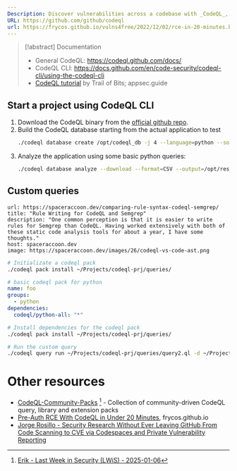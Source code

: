 ```yaml
---
Description: Discover vulnerabilities across a codebase with _CodeQL_, our industry-leading semantic code analysis engine. _CodeQL_ lets you query code as though it were data.
URL: https://github.com/github/codeql
url: https://frycos.github.io/vulns4free/2022/12/02/rce-in-20-minutes.html
---
```


>[!abstract] Documentation
>- General CodeQL: https://codeql.github.com/docs/
>- CodeQL CLI: https://docs.github.com/en/code-security/codeql-cli/using-the-codeql-cli
>- [CodeQL tutorial](https://appsec.guide/docs/static-analysis/codeql/) by Trail of Bits; appsec.guide

## Start a project using CodeQL CLI

1. Download the CodeQL binary from the [official github repo](https://github.com/github/codeql-cli-binaries/releases).
2. Build the CodeQL database starting from the actual application to test
   ```bash
   ./codeql database create /opt/codeql_db -j 4 --language=python --source-root=/opt/app --overwrite
   ```
3. Analyze the application using some basic python queries:
   ```bash
   ./codeql database analyze --download --format=CSV --output=/opt/results/codeql_results.csv /opt/codeql_db codeql/python-queries
   ```


## Custom queries

```cardlink
url: https://spaceraccoon.dev/comparing-rule-syntax-codeql-semgrep/
title: "Rule Writing for CodeQL and Semgrep"
description: "One common perception is that it is easier to write rules for Semgrep than CodeQL. Having worked extensively with both of these static code analysis tools for about a year, I have some thoughts."
host: spaceraccoon.dev
image: https://spaceraccoon.dev/images/26/codeql-vs-code-ast.png
```


```bash
# Initializate a codeql pack
./codeql pack install ~/Projects/codeql-prj/queries/
```

```yml
# basic codeql pack for python
name: foo
groups: 
  - python
dependencies:
  codeql/python-all: "*"
```

```bash
# Install dependencies for the codeql pack
./codeql pack install ~/Projects/codeql-prj/queries/

# Run the custom query
./codeql query run ~/Projects/codeql-prj/queries/query2.ql -d ~/Projects/codeql-prj/db
```

# Other resources
- [CodeQL-Community-Packs](https://github.com/GitHubSecurityLab/CodeQL-Community-Packs/) [^1] - Collection of community-driven CodeQL query, library and extension packs
- [Pre-Auth RCE With CodeQL in Under 20 Minutes](../../Readwise/Articles/Frycos%20Security%20Diary%20-%20Pre-Auth%20RCE%20With%20CodeQL%20in%20Under%2020%20Minutes.md), frycos.github.io
- [Jorge Rosillo - Security Research Without Ever Leaving GitHub From Code Scanning to CVE via Codespaces and Private Vulnerability Reporting](../../Readwise/Articles/Jorge%20Rosillo%20-%20Security%20Research%20Without%20Ever%20Leaving%20GitHub%20From%20Code%20Scanning%20to%20CVE%20via%20Codespaces%20and%20Private%20Vulnerability%20Reporting.md)


[^1]: [Erik - Last Week in Security (LWiS) - 2025-01-06](../../Readwise/Articles/Erik%20-%20Last%20Week%20in%20Security%20(LWiS)%20-%202025-01-06.md#^994fd4)